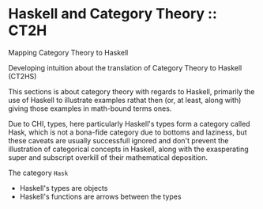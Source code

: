 # Haskell and Category Theory :: CT2H

Mapping Category Theory to Haskell

Developing intuition about the translation of Category Theory to Haskell (CT2HS)

This sections is about category theory with regards to Haskell, primarily the use of Haskell to illustrate examples rathat then (or, at least, along with) giving those examples in math-bound terms ones.

Due to CHI, types, here particularly Haskell's types form a category called Hask, which is not a bona-fide category due to bottoms and laziness, but these caveats are usually successfull ignored and don't prevent the illustration of categorical concepts in Haskell, along with the exasperating super and subscript overkill of their mathematical deposition.

The category `Hask`
- Haskell's types are objects
- Haskell's functions are arrows between the types
